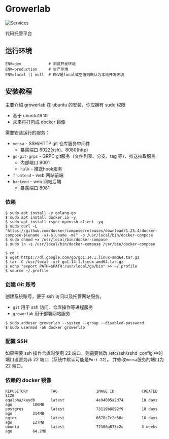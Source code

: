 
# Growerlab

![Services](https://github.com/growerlab/growerlab/workflows/Services/badge.svg)

代码托管平台

## 运行环境

```shell
ENV=dev            # 测试开发环境
ENV=production     # 生产环境
ENV=local || null  # ENV是local或空值则默认为本地开发环境
```

## 安装教程

主要介绍 growerlab 在 ubuntu 的安装，你应拥有 sudo 权限

- 基于 ubuntu19.10
- 未来将打包成 docker 镜像

需要安装运行的服务：

- `mensa` - SSH/HTTP git 仓库服务中间件
  - 暴露端口 8022(ssh)、8080(http)
- `go-git-grpc` - GRPC git服务（文件列表、分支、tag 等）、推送拉取服务
  - 内部端口 9001
  - `hulk` - 推送hook服务
- `frontend` - web 网站前端
- `backend` - web 网站后端
  - 暴露端口 8081

### 依赖

```shell
$ sudo apt install -y golang-go
$ sudo apt install docker.io -y
$ sudo apt install rsync openssh-client -yq
$ sudo curl -L "https://github.com/docker/compose/releases/download/1.25.4/docker-compose-$(uname -s)-$(uname -m)" -o /usr/local/bin/docker-compose
$ sudo chmod +x /usr/local/bin/docker-compose
$ sudo ln -s /usr/local/bin/docker-compose /usr/bin/docker-compose
```

```shell
$ cd ~
$ wget https://dl.google.com/go/go1.14.1.linux-amd64.tar.gz
$ tar -C /usr/local -xzf go1.14.1.linux-amd64.tar.gz
$ echo "export PATH=$PATH:/usr/local/go/bin" >> ~/.profile
$ source ~/.profile
```

### 创建 Git 账号

创建系统账号，便于 ssh 访问以及托管网站服务。

- `git` 用于 ssh 访问、仓库操作等进程服务
- `growerlab` 用于部署网站服务

```shell
$ sudo adduser growerlab --system --group --disabled-password
$ sudo usermod -aG docker growerlab
```

### 配置 SSH

如果需要 ssh 操作仓库时使用 22 端口，则需要修改 /etc/ssh/sshd_config 中的端口设置为非 22 端口（系统中默认可能是`Port 22`）。
并修改`mensa`服务的端口为 22 端口。

### 依赖的 docker 镜像

```
REPOSITORY          TAG                 IMAGE ID            CREATED             SIZE
eqalpha/keydb       latest              4e94005a2d74        10 days ago         180MB
postgres            latest              73119b8892f9        10 days ago         314MB
nginx               latest              6678c7c2e56c        10 days ago         127MB
ubuntu              latest              72300a873c2c        3 weeks ago         64.2MB
```

